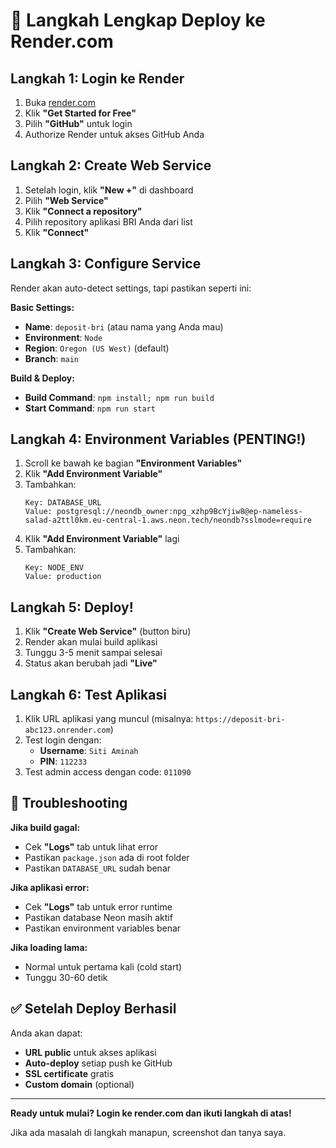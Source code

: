 # 🚀 Langkah Lengkap Deploy ke Render.com

## Langkah 1: Login ke Render
1. Buka [render.com](https://render.com)
2. Klik **"Get Started for Free"**
3. Pilih **"GitHub"** untuk login
4. Authorize Render untuk akses GitHub Anda

## Langkah 2: Create Web Service
1. Setelah login, klik **"New +"** di dashboard
2. Pilih **"Web Service"**
3. Klik **"Connect a repository"**
4. Pilih repository aplikasi BRI Anda dari list
5. Klik **"Connect"**

## Langkah 3: Configure Service
Render akan auto-detect settings, tapi pastikan seperti ini:

**Basic Settings:**
- **Name**: `deposit-bri` (atau nama yang Anda mau)
- **Environment**: `Node`
- **Region**: `Oregon (US West)` (default)
- **Branch**: `main`

**Build & Deploy:**
- **Build Command**: `npm install; npm run build`
- **Start Command**: `npm run start`

## Langkah 4: Environment Variables (PENTING!)
1. Scroll ke bawah ke bagian **"Environment Variables"**
2. Klik **"Add Environment Variable"**
3. Tambahkan:
   ```
   Key: DATABASE_URL
   Value: postgresql://neondb_owner:npg_xzhp9BcYjiw8@ep-nameless-salad-a2ttl0km.eu-central-1.aws.neon.tech/neondb?sslmode=require
   ```
4. Klik **"Add Environment Variable"** lagi
5. Tambahkan:
   ```
   Key: NODE_ENV
   Value: production
   ```

## Langkah 5: Deploy!
1. Klik **"Create Web Service"** (button biru)
2. Render akan mulai build aplikasi
3. Tunggu 3-5 menit sampai selesai
4. Status akan berubah jadi **"Live"**

## Langkah 6: Test Aplikasi
1. Klik URL aplikasi yang muncul (misalnya: `https://deposit-bri-abc123.onrender.com`)
2. Test login dengan:
   - **Username**: `Siti Aminah`
   - **PIN**: `112233`
3. Test admin access dengan code: `011090`

## 🔧 Troubleshooting

**Jika build gagal:**
- Cek **"Logs"** tab untuk lihat error
- Pastikan `package.json` ada di root folder
- Pastikan `DATABASE_URL` sudah benar

**Jika aplikasi error:**
- Cek **"Logs"** tab untuk error runtime
- Pastikan database Neon masih aktif
- Pastikan environment variables benar

**Jika loading lama:**
- Normal untuk pertama kali (cold start)
- Tunggu 30-60 detik

## ✅ Setelah Deploy Berhasil

Anda akan dapat:
- **URL public** untuk akses aplikasi
- **Auto-deploy** setiap push ke GitHub
- **SSL certificate** gratis
- **Custom domain** (optional)

---

**Ready untuk mulai? Login ke render.com dan ikuti langkah di atas!** 

Jika ada masalah di langkah manapun, screenshot dan tanya saya.
